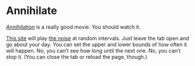 # Annihilate

_[Annihilation](http://www.imdb.com/title/tt2798920/)_ is a really good movie. You should watch it. 

[This site](https://shaneliesegang.com/annihilate/) will play [the noise](https://slate.com/culture/2018/02/annihilation-co-composer-ben-salisbury-explains-the-musical-cue-from-the-alien.html) at random intervals. Just leave the tab open and go about your day. You can set the upper and lower bounds of how often it will happen. No, you can’t see how long until the next one. No, you can’t stop it. (You can close the tab or reload the page, though.)
